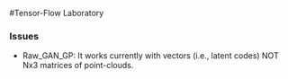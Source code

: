 #Tensor-Flow Laboratory

### Issues
* Raw_GAN_GP: 
	It works currently with vectors (i.e., latent codes) NOT Nx3 matrices of point-clouds.

